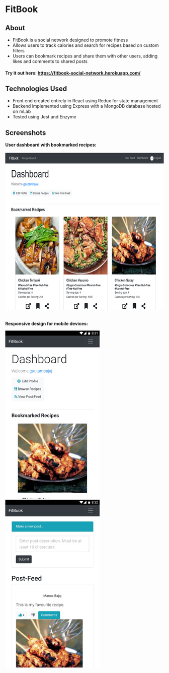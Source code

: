 # FitBook

## About
* FitBook is a social network designed to promote fitness
* Allows users to track calories and search for recipes based on custom filters
* Users can bookmark recipes and share them with other users, adding likes and comments to shared posts
#### Try it out here: https://fitbook-social-network.herokuapp.com/

## Technologies Used
- Front end created entirely in React using Redux for state management
- Backend implemented using Express with a MongoDB database hosted on mLab
- Tested using Jest and Enzyme

## Screenshots
**User dashboard with bookmarked recipes:**
<br/>  
<img src="client/public/screenshots/laptop.PNG" height="500" >
<br/>
<br/>

**Responsive design for mobile devices:**
<br/>
<p float="left">
  <img src="client/public/screenshots/phone_dashboard.jpg" width="300" >
  <img src="client/public/screenshots/phone_feed.jpg" width="300" >
</p>
